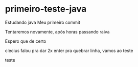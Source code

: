 # primeiro-teste-java
Estudando java
Meu primeiro commit

Tentaremos novamente, após horas passando raiva

Espero que de certo

clecius falou pra dar 2x enter pra quebrar linha, vamos ao teste

teste